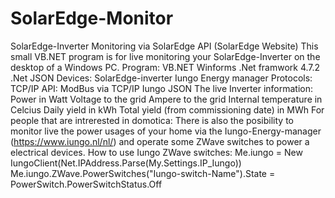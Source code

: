 # SolarEdge-Monitor
SolarEdge-Inverter Monitoring via SolarEdge API (SolarEdge Website)
This small VB.NET program is for live monitoring your SolarEdge-Inverter on the desktop of a Windows PC.
Program: VB.NET Winforms .Net framwork 4.7.2 .Net JSON
Devices: SolarEdge-inverter Iungo Energy manager
Protocols: TCP/IP
API: ModBus via TCP/IP Iungo JSON
The live Inverter information:
Power in Watt
Voltage to the grid
Ampere to the grid
Internal temperature in Celcius
Daily yield in kWh
Total yield (from commissioning date) in MWh
For people that are intrerested in domotica: There is also the posibility to monitor live the power usages of your home via the Iungo-Energy-manager (https://www.iungo.nl/nl/) and operate some ZWave switches to power a electrical devices.
How to use Iungo ZWave switches:
Me.iungo = New IungoClient(Net.IPAddress.Parse(My.Settings.IP_Iungo))
Me.iungo.ZWave.PowerSwitches("Iungo-switch-Name").State = PowerSwitch.PowerSwitchStatus.Off
